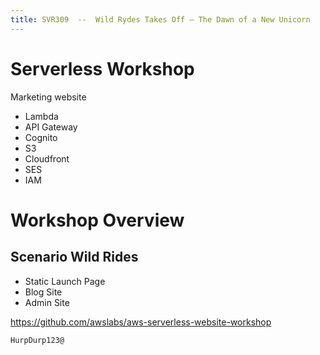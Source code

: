 ```yaml
---
title: SVR309  --  Wild Rydes Takes Off – The Dawn of a New Unicorn
---
```


# Serverless Workshop

Marketing website

- Lambda
- API Gateway
- Cognito
- S3
- Cloudfront
- SES
- IAM

# Workshop Overview

## Scenario Wild Rides

- Static Launch Page
- Blog Site
- Admin Site

<https://github.com/awslabs/aws-serverless-website-workshop>

`HurpDurp123@`
